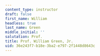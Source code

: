 ```yaml
---
content_type: instructor
draft: false
first_name: William
headless: true
last_name: Green
middle_initial: ''
salutation: Prof.
title: Prof. William Green, Jr.
uid: 36e243f7-b18e-3ba2-e797-2f1448d8643c
---
```

